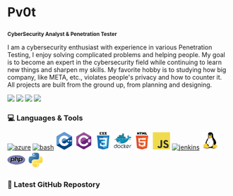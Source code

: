 <h1 align="left">Pv0t</h1>  

<sub>**CyberSecurity Analyst & Penetration Tester**</sub>  

I am a cybersecurity enthusiast with experience in various Penetration Testing, I enjoy solving complicated problems and helping people. My goal is to become an expert in the cybersecurity field while continuing to learn new things and sharpen my skills. My favorite hobby is to studying how big company, like META, etc., violates people's privacy and how to counter it. All projects are built from the ground up, from planning and designing.  

<p align="left"><a href="https://github.com/Pv0t" target="_blank" rel="noreferrer"><img src="https://img.shields.io/badge/github-%23121011.svg?style=for-the-badge&logo=github&logoColor=white"/></a>
<a href="https://www.linkedin.com/in/paolo-cuko/" target="_blank" rel="noreferrer"><img src="https://img.shields.io/badge/linkedin-%230077B5.svg?style=for-the-badge&logo=linkedin&logoColor=white"/></a>
<a href="https://app.hackthebox.com/profile/1016231" target="_blank" rel="noreferrer"><img src="https://img.shields.io/badge/hack%20the%20box-%239FEF00.svg?&style=for-the-badge&logo=hack%20the%20box&logoColor=black" /></a>
<a href="https://tryhackme.com/r/p/Pvot" target="_blank" rel="noreferrer"><img src="https://camo.githubusercontent.com/877c527b0905e1dd25922451de5885201c6331560e175d9b74afadb9c3d013e1/68747470733a2f2f696d672e736869656c64732e696f2f7374617469632f76313f6d6573736167653d5472794861636b4d65266c6f676f3d7472796861636b6d65266c6162656c3d26636f6c6f723d383863633134266c6f676f436f6c6f723d7768697465266c6162656c436f6c6f723d267374796c653d666f722d7468652d6261646765"/></a>

<h3 align="left">💻 Languages & Tools</h1> 
<p align="left"><a href="https://azure.microsoft.com/en-in/" target="_blank" rel="noreferrer"><img src="https://www.vectorlogo.zone/logos/microsoft_azure/microsoft_azure-icon.svg" alt="azure" width="40" height="40"/></a>
<a href="https://www.gnu.org/software/bash/" target="_blank" rel="noreferrer"><img src="https://www.vectorlogo.zone/logos/gnu_bash/gnu_bash-icon.svg" alt="bash" width="40" height="40"/></a>
<a href="https://www.w3schools.com/cpp/" target="_blank" rel="noreferrer"><img src="https://raw.githubusercontent.com/devicons/devicon/master/icons/cplusplus/cplusplus-original.svg" alt="cplusplus" width="40" height="40"/></a>
<a href="https://www.w3schools.com/cs/" target="_blank" rel="noreferrer"><img src="https://raw.githubusercontent.com/devicons/devicon/master/icons/csharp/csharp-original.svg" alt="csharp" width="40" height="40"/></a>
<a href="https://www.w3schools.com/css/" target="_blank" rel="noreferrer"><img src="https://raw.githubusercontent.com/devicons/devicon/master/icons/css3/css3-original-wordmark.svg" alt="css3" width="40" height="40"/></a>
<a href="https://www.docker.com/" target="_blank" rel="noreferrer"><img src="https://raw.githubusercontent.com/devicons/devicon/master/icons/docker/docker-original-wordmark.svg" alt="docker" width="40" height="40"/></a>
<a href="https://www.w3.org/html/" target="_blank" rel="noreferrer"><img src="https://raw.githubusercontent.com/devicons/devicon/master/icons/html5/html5-original-wordmark.svg" alt="html5" width="40" height="40"/></a>
<a href="https://developer.mozilla.org/en-US/docs/Web/JavaScript" target="_blank" rel="noreferrer"><img src="https://raw.githubusercontent.com/devicons/devicon/master/icons/javascript/javascript-original.svg" alt="javascript" width="40" height="40"/></a>
<a href="https://www.jenkins.io" target="_blank" rel="noreferrer"><img src="https://www.vectorlogo.zone/logos/jenkins/jenkins-icon.svg" alt="jenkins" width="40" height="40"/></a>
<a href="https://www.linux.org/" target="_blank" rel="noreferrer"><img src="https://raw.githubusercontent.com/devicons/devicon/master/icons/linux/linux-original.svg" alt="linux" width="40" height="40"/></a>
<a href="https://www.php.net" target="_blank" rel="noreferrer"><img src="https://raw.githubusercontent.com/devicons/devicon/master/icons/php/php-original.svg" alt="php" width="40" height="40"/></a>
<a href="https://www.python.org" target="_blank" rel="noreferrer"> <img src="https://raw.githubusercontent.com/devicons/devicon/master/icons/python/python-original.svg" alt="python" width="40" height="40"/></a></p>  

<h3 align="left">📝 Latest GitHub Repostory</h1> 

